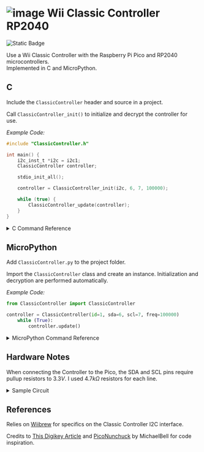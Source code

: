 # ![image](https://github.com/aGhandhii/wii-classic-controller-rp2040/assets/110639969/1bc2b27c-4221-4cb0-8ee1-11edcf9ccd25) Wii Classic Controller RP2040

![Static Badge](https://img.shields.io/badge/License-The_Unlicense-red)

Use a Wii Classic Controller with the Raspberry Pi Pico and RP2040 microcontrollers.  
Implemented in C and MicroPython.

## C

Include the `ClassicController` header and source in a project.

Call `ClassicController_init()` to initialize and decrypt the controller for use.

*Example Code:*
```c
#include "ClassicController.h"

int main() {
    i2c_inst_t *i2c = i2c1;
    ClassicController controller;

    stdio_init_all();

    controller = ClassicController_init(i2c, 6, 7, 100000);

    while (true) {
        ClassicController_update(controller);
    }
}
```

<details>
<summary>C Command Reference</summary>
<br>

| Command | Description |
| --- | --- |
| `ClassicController ClassicController_init(i2c_inst_t *i2c, uint sda, uint scl, uint baudrate)` | Initialize I2C connection, then Decrypt and Calibrate the controller |
| `void ClassicController_update(ClassicController controller)` | Update the Button Values |
| `void ClassicController_calibrate(ClassicController controller)` | Calibrate the Joysticks and Analog Triggers |
| `void ClassicController_button_report(ClassicController controller)` | Print a readable Input Report to the Console |
| `int ClassicController.LX` | Get value for Left Joystick x-axis $\in[-128,127]$ |
| `int ClassicController.LY` | Get value for Left Joystick y-axis $\in[-128,127]$ |
| `int ClassicController.RX` | Get value for Right Joystick x-axis $\in[-128,127]$ |
| `int ClassicController.RY` | Get value for Right Joystick y-axis $\in[-128,127]$ |
| `int ClassicController.LT_ANALOG` | Get value for Left Analog Trigger $\in[0,255]$ |
| `int ClassicController.RT_ANALOG` | Get value for Right Analog Trigger $\in[0,255]$ |
| `bool ClassicController.A` | Get value for Face Button A |
| `bool ClassicController.B` | Get value for Face Button B |
| `bool ClassicController.X` | Get value for Face Button X |
| `bool ClassicController.Y` | Get value for Face Button Y |
| `bool ClassicController.UP`   | Get value for Directional Button UP |
| `bool ClassicController.DOWN` | Get value for Directional Button DOWN |
| `bool ClassicController.LEFT` | Get value for Directional Button LEFT |
| `bool ClassicController.RIGHT`| Get value for Directional Button RIGHT |
| `bool ClassicController.ZL` | Get value for Shoulder Button ZL |
| `bool ClassicController.ZR` | Get value for Shoulder Button ZR |
| `bool ClassicController.LT` | Get value for Shoulder Button L |
| `bool ClassicController.RT` | Get value for Shoulder Button R |
| `bool ClassicController.START` | Get value for START Button |
| `bool ClassicController.SELECT` | Get value for SELECT Button |
| `bool ClassicController.HOME` | Get value for HOME Button |

</details>


## MicroPython

Add `ClassicController.py` to the project folder.

Import the `ClassicController` class and create an instance. Initialization and decryption are performed automatically.

*Example Code:*
```python
from ClassicController import ClassicController

controller = ClassicController(id=1, sda=6, scl=7, freq=100000)
    while (True):
        controller.update()
```

<details>
<summary>MicroPython Command Reference</summary>
<br>

| Command | Description |
| --- | --- |
| `update()` | Update the Button Values |
| `calibrate()` | Calibrate the Joysticks and Analog Triggers |
| `int joy_LX()` | Get value for Left Joystick x-axis $\in[-128,127]$ |
| `int joy_LY()` | Get value for Left Joystick y-axis $\in[-128,127]$ |
| `int joy_RX()` | Get value for Right Joystick x-axis $\in[-128,127]$ |
| `int joy_RY()` | Get value for Right Joystick y-axis $\in[-128,127]$ |
| `int trigger_L()` | Get value for Left Analog Trigger $\in[0,255]$ |
| `int trigger_R()` | Get value for Right Analog Trigger $\in[0,255]$ |
| `int button_A()` | Get value for Face Button A |
| `int button_B()` | Get value for Face Button B |
| `int button_X()` | Get value for Face Button X |
| `int button_Y()` | Get value for Face Button Y |
| `int button_UP()`   | Get value for Directional Button UP |
| `int button_DOWN()` | Get value for Directional Button DOWN |
| `int button_LEFT()` | Get value for Directional Button LEFT |
| `int button_RIGHT()`| Get value for Directional Button RIGHT |
| `int button_ZL()` | Get value for Shoulder Button ZL |
| `int button_ZR()` | Get value for Shoulder Button ZR |
| `int button_LT()` | Get value for Shoulder Button L |
| `int button_RT()` | Get value for Shoulder Button R |
| `int button_START()` | Get value for START Button |
| `int button_SELECT()` | Get value for SELECT Button |
| `int button_HOME()` | Get value for HOME Button |

</details>


## Hardware Notes

When connecting the Controller to the Pico, the SDA and SCL pins require pullup resistors to $3.3V$.
I used $4.7k\Omega$ resistors for each line.

<details>
<summary>Sample Circuit</summary>
<br>

![sample_schematic](https://github.com/aGhandhii/wii-classic-controller-rp2040/assets/110639969/d9e0f751-a839-44f9-adb1-3c8d660ad360)

</details>

## References

Relies on [Wiibrew](https://wiibrew.org/wiki/Wiimote/Extension_Controllers/Classic_Controller) for specifics on the Classic Controller I2C interface.

Credits to [This Digikey Article](https://www.digikey.com/en/maker/projects/raspberry-pi-pico-rp2040-i2c-example-with-micropython-and-cc/47d0c922b79342779cdbd4b37b7eb7e2) and [PicoNunchuck](https://github.com/MichaelBell/PicoNunchuck) by MichaelBell for code inspiration.
